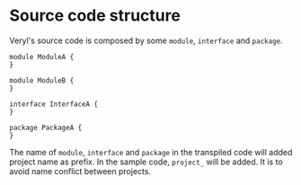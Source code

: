 # Source code structure

Veryl's source code is composed by some `module`, `interface` and `package`.

```veryl,playground
module ModuleA {
}

module ModuleB {
}

interface InterfaceA {
}

package PackageA {
}
```

The name of `module`, `interface` and `package` in the transpiled code will added project name as prefix.
In the sample code, `project_` will be added.
It is to avoid name conflict between projects.
